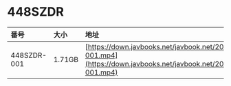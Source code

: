 # 448SZDR

| 番号 | 大小 | 地址 |
| :--- | :--- | :--- |
| 448SZDR-001 | 1.71GB | [https://down.javbooks.net/javbook.net/2020/06/28/448SZDR-001.mp4](https://down.javbooks.net/javbook.net/2020/06/28/448SZDR-001.mp4) |



